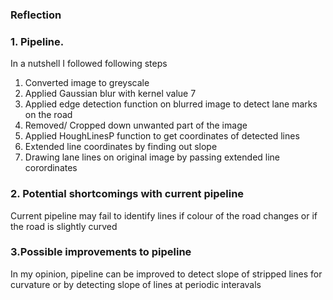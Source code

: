 
### Reflection

### 1. Pipeline.

In a nutshell I followed following steps
1. Converted image to greyscale
2. Applied Gaussian blur with kernel value 7
3. Applied edge detection function on blurred image to detect lane marks on the road
4. Removed/ Cropped down unwanted part of the image 
5. Applied HoughLinesP function to get coordinates of detected lines
6. Extended line coordinates by finding out slope 
7. Drawing lane lines on original image by passing extended line corordinates


### 2. Potential shortcomings with current pipeline

Current pipeline may fail to identify lines if colour of the road changes or if the road is 
slightly curved

### 3.Possible improvements to  pipeline

In my opinion, pipeline can be improved to detect slope of  stripped lines for curvature
or by detecting slope of lines at periodic interavals
